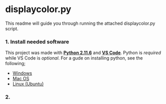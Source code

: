 # displaycolor.py

This readme will guide you through running the attached displaycolor.py script.

### 1. Install needed software
This project was made with [**Python 2.11.6**](https://www.python.org/downloads/) and [**VS Code**](https://code.visualstudio.com/). Python is *required* while VS Code is *optional*. For a gude on installing python, see the following;

- [Windows](https://learn.microsoft.com/en-us/windows/python/beginners)
- [Mac OS](https://docs.python.org/3/using/mac.html)
- [Linux (Ubuntu)](https://www.knowledgehut.com/blog/data-science/install-python-on-ubuntu)

### 2. 